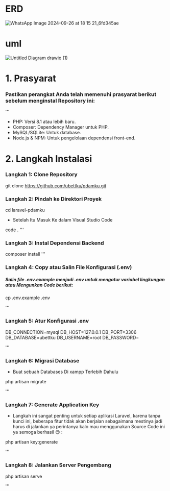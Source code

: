 # ERD
![WhatsApp Image 2024-09-26 at 18 15 21_6fd345ae](https://github.com/user-attachments/assets/0aafb8fb-b19d-4ec5-8eae-82b3f6e03d22)
# uml
![Untitled Diagram drawio (1)](https://github.com/user-attachments/assets/e5d69ebd-fcf6-4692-9500-3b7b9a156576)

# 1. Prasyarat 
### Pastikan perangkat Anda telah memenuhi prasyarat berikut sebelum menginstal Repository ini:
'''
- PHP: Versi 8.1 atau lebih baru.
- Composer: Dependency Manager untuk PHP.
- MySQL/SQLite: Untuk database.
- Node.js & NPM: Untuk pengelolaan dependensi front-end.

# 2. Langkah Instalasi  

### Langkah 1: Clone Repository 
git clone https://github.com/ubettku/pdamku.git

### Langkah 2: Pindah ke Direktori Proyek 


cd laravel-pdamku

- Setelah Itu Masuk Ke dalam Visual Studio Code


code .
'''
### Langkah 3: Instal Dependensi Backend

composer install
'''
### Langkah 4: Copy atau Salin File Konfigurasi (.env)

##### Salin file .env.example menjadi .env untuk mengatur variabel lingkungan atau Mengunkan Code berikut:


cp .env.example .env

'''
### Langkah 5: Atur Konfigurasi .env


 DB_CONNECTION=mysql
 DB_HOST=127.0.0.1
 DB_PORT=3306
 DB_DATABASE=ubettku
 DB_USERNAME=root
 DB_PASSWORD=

'''
### Langkah 6: Migrasi Database

- Buat sebuah Databases Di xampp Terlebih Dahulu


php artisan migrate




'''
### Langkah 7: Generate Application Key

- Langkah ini sangat penting untuk setiap aplikasi Laravel, karena tanpa kunci ini, beberapa fitur tidak akan berjalan sebagaimana mestinya jadi harus di jalankan ya perintanya kalo mau menggunakan Source Code ini ya semoga berhasil :blush: :


php artisan key:generate

'''
### Langkah 8: Jalankan Server Pengembang


php artisan serve


'''
